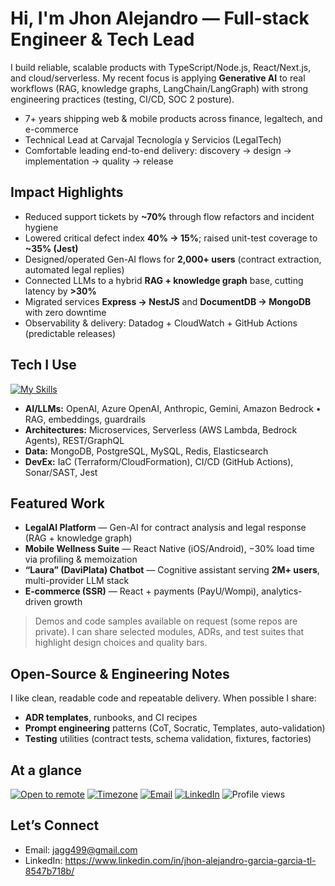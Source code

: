 # Hi, I'm Jhon Alejandro — Full-stack Engineer & Tech Lead

I build reliable, scalable products with TypeScript/Node.js, React/Next.js, and cloud/serverless. My recent focus is applying **Generative AI** to real workflows (RAG, knowledge graphs, LangChain/LangGraph) with strong engineering practices (testing, CI/CD, SOC 2 posture).

- 7+ years shipping web & mobile products across finance, legaltech, and e-commerce  
- Technical Lead at Carvajal Tecnología y Servicios (LegalTech)  
- Comfortable leading end-to-end delivery: discovery → design → implementation → quality → release

## Impact Highlights
- Reduced support tickets by **~70%** through flow refactors and incident hygiene  
- Lowered critical defect index **40% → 15%**; raised unit-test coverage to **~35% (Jest)**  
- Designed/operated Gen-AI flows for **2,000+ users** (contract extraction, automated legal replies)  
- Connected LLMs to a hybrid **RAG + knowledge graph** base, cutting latency by **>30%**  
- Migrated services **Express → NestJS** and **DocumentDB → MongoDB** with zero downtime  
- Observability & delivery: Datadog + CloudWatch + GitHub Actions (predictable releases)

## Tech I Use
[![My Skills](https://skillicons.dev/icons?i=ts,nodejs,react,nextjs,nestjs,graphql,aws,docker,mongodb,postgres,redis,elasticsearch,cloudflare,git,figma)](https://skillicons.dev)

- **AI/LLMs:** OpenAI, Azure OpenAI, Anthropic, Gemini, Amazon Bedrock • RAG, embeddings, guardrails  
- **Architectures:** Microservices, Serverless (AWS Lambda, Bedrock Agents), REST/GraphQL  
- **Data:** MongoDB, PostgreSQL, MySQL, Redis, Elasticsearch  
- **DevEx:** IaC (Terraform/CloudFormation), CI/CD (GitHub Actions), Sonar/SAST, Jest

## Featured Work
- **LegalAI Platform** — Gen-AI for contract analysis and legal response (RAG + knowledge graph)  
- **Mobile Wellness Suite** — React Native (iOS/Android), −30% load time via profiling & memoization  
- **“Laura” (DaviPlata) Chatbot** — Cognitive assistant serving **2M+ users**, multi-provider LLM stack  
- **E-commerce (SSR)** — React + payments (PayU/Wompi), analytics-driven growth

> Demos and code samples available on request (some repos are private). I can share selected modules, ADRs, and test suites that highlight design choices and quality bars.

## Open-Source & Engineering Notes
I like clean, readable code and repeatable delivery. When possible I share:
- **ADR templates**, runbooks, and CI recipes  
- **Prompt engineering** patterns (CoT, Socratic, Templates, auto-validation)  
- **Testing** utilities (contract tests, schema validation, fixtures, factories)

## At a glance

[![Open to remote](https://img.shields.io/badge/Open%20to-Remote-blue)](#)
[![Timezone](https://img.shields.io/badge/TZ-UTC--5-informational)](#)
[![Email](https://img.shields.io/badge/Email-jagg499%40gmail.com-orange)](mailto:jagg499@gmail.com)
[![LinkedIn](https://img.shields.io/badge/LinkedIn-Connect-informational)](https://www.linkedin.com/in/jhon-alejandro-garcia-garcia-tl-8547b718b/)
![Profile views](https://komarev.com/ghpvc/?username=jagger499&label=Profile%20views&style=flat)



## Let’s Connect
- Email: jagg499@gmail.com  
- LinkedIn: https://www.linkedin.com/in/jhon-alejandro-garcia-garcia-tl-8547b718b/

